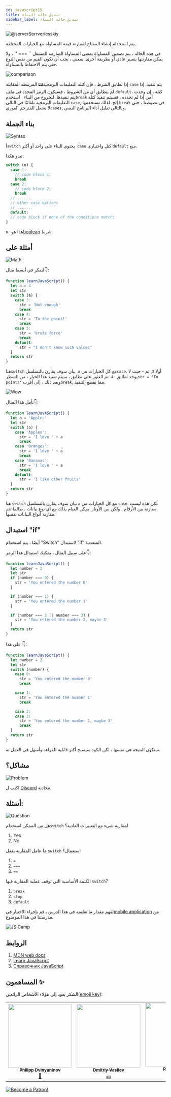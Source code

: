 ```yaml
---
id: javascript15
title: تبديل حالة البناء
sidebar_label: تبديل حالة البناء
---
```


![@serverSerrverlesskiy](/img/javascript/headers/14.jpg)

يتم استخدام إنشاء المفتاح لمقارنة قيمة المساواة مع الخيارات المختلفة.

في هذه الحالة ، يتم تضمين المساواة بمعنى المساواة الصارمة للمشغل `` === '' ، ولا يمكن مقارنتها بتعبير عادي أو بطريقة أخرى. بمعنى ، يجب أن تكون القيم من نفس النوع حتى يتم الاحتفاظ بالمساواة.

![comparison](https://media.giphy.com/media/icJA0VF7ntoEL18Jez/giphy.gif)

إذا تطابق الشرط ، فإن كتلة التعليمات البرمجية📟 المرتبطة المقابلة `case` يتم تنفيذ. إذا لم يتطابق أي من الشروط ، فسيكون الرمز المحدد في ملف `default`كتلة ، إن وجدت ، يتم تنفيذها. للخروج من البناء ، استخدم`break` أمر. إذا لم تحدده ، فسيتم تنفيذ كتلة التعليمات البرمجية تلقائيًا في التالي `case`, إلخ. لذلك نستخدمها `break` في نصوصنا ، حتى لا نشغل المترجم الفوري`cases`, وبالتالي تقليل أداء البرنامج النصي.

## بناء الجملة

![Syntax](https://media.giphy.com/media/yR4xZagT71AAM/giphy.gif)

أ`switch` يحتوي البناء على واحد أو أكثر` case` كتل واختياري `default` منع.

تبدو هكذا:

```jsx
switch (n) {
  case 1:
    // code block 1;
    break
  case 2:
    // code block 2;
    break
  // .......
  // other case options
  // .......
  default:
  // code block if none of the conditions match;
}
```

`n` -هذا هو[boolean](https://jscamp.app/docs/javascript08) شرط.

## أمثلة على

![Math](https://media.giphy.com/media/xT1Ra5h24Eliux3UVq/giphy.gif)

لنفكر في أبسط مثال👇:

```jsx live
function learnJavaScript() {
  let a = 4
  let str
  switch (a) {
    case 3:
      str = 'Not enough'
      break
    case 4:
      str = 'To the point!'
      break
    case 5:
      str = 'brute force'
      break
    default:
      str = "I don't know such values"
  }
  return str
}
```

هنا`switch` بيان سوف يقارن بالتسلسل` a` مع كل الخيارات من`case`.
أولا `3`, ثم - حيث لا يوجد تطابق -`4`. تم العثور على تطابق ، سيتم تنفيذ هذا الخيار ، من السطر`str = 'To point!'` وبعد ذلك ، إلى أقرب`break`, مما يقطع التنفيذ.

![Wow](https://media.giphy.com/media/3oriO13KTkzPwTykp2/giphy.gif)

تأمل هذا المثال👇:

```jsx live
function learnJavaScript() {
  let a = 'Apples'
  let str
  switch (a) {
    case 'Apples':
      str = 'I love ' + a
      break
    case 'Oranges':
      str = 'I love ' + a
      break
    case 'Bananas':
      str = 'I love ' + a
      break
    default:
      str = 'I like other fruits'
  }
  return str
}
```

هنا `switch` بيان سوف يقارن بالتسلسل `a` مع كل الخيارات من `case`. لكن هذه ليست مقارنة بين الأرقام ، ولكن بين الأوتار. يمكن القيام بذلك مع أي نوع بيانات ، طالما تتم مقارنة أنواع البيانات نفسها.

## استبدال "if"

أيضًا ، يتم استخدام "Switch" لاستبدال "if" المتعددة.

على سبيل المثال ، يمكنك استبدال هذا الرمز👇:

```jsx live
function learnJavaScript() {
  let number = 2
  let str
  if (number === 0) {
    str = 'You entered the number 0'
  }

  if (number === 1) {
    str = 'You entered the number 1'
  }

  if (number === 2 || number === 3) {
    str = 'You entered the number 2, maybe 3'
  }
  return str
}
```

على هذا 👇:

```jsx live
function learnJavaScript() {
  let number = 2
  let str
  switch (number) {
    case 0:
      str = 'You entered the number 0'
      break

    case 1:
      str = 'You entered the number 1'
      break

    case 2:
    case 3:
      str = 'You entered the number 2, maybe 3'
      break
  }
  return str
}
```

ستكون النتيجة هي نفسها ، لكن الكود سيصبح أكثر قابلية للقراءة وأسهل في العمل به.

## مشاكل؟

![Problem](https://media.giphy.com/media/xTiTnGeUsWOEwsGoG4/giphy.gif)

اكتب ل [Discord](https://discord.gg/6GDAfXn) محادثة.

## أسئلة:

![Question](https://media.giphy.com/media/l0HlRnAWXxn0MhKLK/giphy.gif)

هل من الممكن استخدام`switch` لمقارنة شيء مع التعبيرات العادية؟

1. Yes
2. No

ما عامل المقارنة يفعل `switch` استعمال؟

1. `=`
2. `===`
3. `==`

الكلمة الأساسية التي توقف عملية المقارنة فيها `switch`?

1. `break`
2. `stop`
3. `default`

لفهم مقدار ما تعلمته في هذا الدرس ، قم بإجراء الاختبار في[mobile application](http://onelink.to/njhc95) من مدرستنا في هذا الموضوع.

![JS Camp](/img/app.jpg)

## الروابط

1.  [MDN web docs](https://developer.mozilla.org/ru/docs/Web/JavaScript/Reference/Statements/switch)
2.  [Learn JavaScript](https://learn.javascript.ru/switch)
3.  [Справочник JavaScript](https://javascript.ru/switch)

## المساهمون ✨

الشكر يعود إلى هؤلاء الأشخاص الرائعين([emoji key](https://allcontributors.org/docs/en/emoji-key)):

<!-- ALL-CONTRIBUTORS-LIST:START - Do not remove or modify this section -->
<!-- prettier-ignore-start -->
<!-- markdownlint-disable -->
<table>
  <tr>
    <td align="center"><a href="https://github.com/FELiX-RN"><img src="https://avatars0.githubusercontent.com/u/72006627?v=4?s=200" width="200px;" alt=""/><br /><sub><b>Philipp Dvinyaninov</b></sub></a><br /><a href="https://github.com/gHashTag/react-native-village/commits?author=FELiX-RN" title="Documentation">📖</a></td>
    <td align="center"><a href="https://fullstackserverless.github.io/"><img src="https://avatars0.githubusercontent.com/u/6774813?v=4?s=200" width="200px;" alt=""/><br /><sub><b>Dmitriy Vasilev</b></sub></a><br /><a href="#financial-gHashTag" title="Financial">💵</a></td>
    <td align="center"><a href="https://github.com/Resoner2005"><img src="https://avatars1.githubusercontent.com/u/75675814?v=4?s=200" width="200px;" alt=""/><br /><sub><b>Resoner2005</b></sub></a><br /><a href="https://github.com/gHashTag/react-native-village/issues?q=author%3AResoner2005" title="Bug reports">🐛 🎨 🖋</a></td>
    <td align="center"><a href="https://github.com/Navernoss"><img src="https://avatars0.githubusercontent.com/u/75784137?v=4?s=200" width="200px;" alt=""/><br /><sub><b>Navernoss</b></sub></a><br /><a href="#content-Navernoss" title="Content">🖋 🐛 🎨 </a></td>
  </tr>
  
</table>

<!-- markdownlint-restore -->
<!-- prettier-ignore-end -->

<!-- ALL-CONTRIBUTORS-LIST:END -->

[![Become a Patron!](/img/logo/patreon.jpg)](https://www.patreon.com/bePatron?u=31769291)
